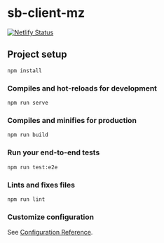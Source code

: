 # sb-client-mz

[![Netlify Status](https://api.netlify.com/api/v1/badges/7be06b67-1128-4983-9203-e06d3d562fab/deploy-status)](https://app.netlify.com/sites/sb-client-mz/deploys)

## Project setup
```
npm install
```

### Compiles and hot-reloads for development
```
npm run serve
```

### Compiles and minifies for production
```
npm run build
```

### Run your end-to-end tests
```
npm run test:e2e
```

### Lints and fixes files
```
npm run lint
```

### Customize configuration
See [Configuration Reference](https://cli.vuejs.org/config/).
